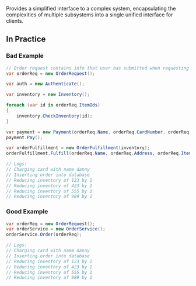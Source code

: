 Provides a simplified interface to a complex system, encapsulating the complexities of multiple subsystems into a single unified interface for clients.

## In Practice

### Bad Example

```cs
// Order request contains info that user has submitted when requesting to make an order
var orderReq = new OrderRequest();

var auth = new Authenticate();

var inventory = new Inventory();

foreach (var id in orderReq.ItemIds)
{
    inventory.CheckInventory(id);
}

var payment = new Payment(orderReq.Name, orderReq.CardNumber, orderReq.Amount);
payment.Pay();

var orderFulfillment = new OrderFulfillment(inventory);
orderFulfillment.Fulfill(orderReq.Name, orderReq.Address, orderReq.ItemIds);

// Logs:
// Charging card with name danny
// Inserting order into database
// Reducing inventory of 123 by 1
// Reducing inventory of 423 by 1
// Reducing inventory of 555 by 1
// Reducing inventory of 989 by 1
```

### Good Example

```cs
var orderReq = new OrderRequest();
var orderService = new OrderService();
orderService.Order(orderReq);

// Logs:
// Charging card with name danny
// Inserting order into database
// Reducing inventory of 123 by 1
// Reducing inventory of 423 by 1
// Reducing inventory of 555 by 1
// Reducing inventory of 989 by 1
```

